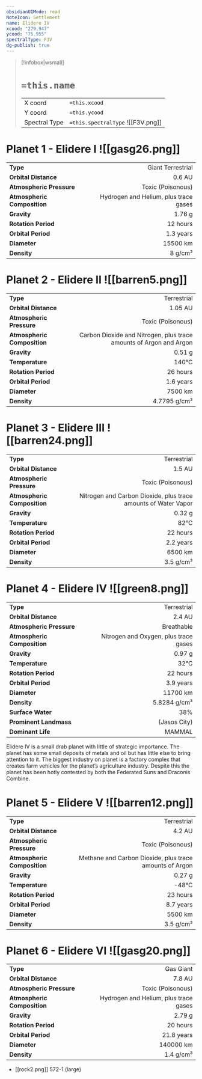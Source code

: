 ```yaml
---
obsidianUIMode: read
NoteIcon: Settlement
name: Elidere IV
xcood: "279.947"
ycood: "75.955"
spectralType: F3V
dg-publish: true
---
```

> [!infobox|wsmall]
> # `=this.name`
> | | |
> | - | - |
> | X coord | `=this.xcood` |
> | Y coord| `=this.ycood` |
> | Spectral Type | `=this.spectralType` ![[F3V.png]] |

# Planet 1 - Elidere I ![[gasg26.png]]
|                             |                           |
| --------------------------- | -------------------------:|
| **Type**                    |             Giant Terrestrial |
| **Orbital Distance**        |   0.6 AU |
| **Atmospheric Pressure**    |       Toxic (Poisonous) |
| **Atmospheric Composition** |      Hydrogen and Helium, plus trace gases |
| **Gravity**                 |        1.76 g |
| **Rotation Period**         |  12 hours |
| **Orbital Period** | 1.3 years |
| **Diameter**                |      15500 km | 
| **Density**                 |    8 g/cm³ |





# Planet 2 - Elidere II ![[barren5.png]]
|                             |                           |
| --------------------------- | -------------------------:|
| **Type**                    |             Terrestrial |
| **Orbital Distance**        |   1.05 AU |
| **Atmospheric Pressure**    |       Toxic (Poisonous) |
| **Atmospheric Composition** |      Carbon Dioxide and Nitrogen, plus trace amounts of Argon and Argon |
| **Gravity**                 |        0.51 g |
| **Temperature**             |    140°C |
| **Rotation Period**         |  26 hours |
| **Orbital Period** | 1.6 years |
| **Diameter**                |      7500 km | 
| **Density**                 |    4.7795 g/cm³ |





# Planet 3 - Elidere III ![[barren24.png]]
|                             |                           |
| --------------------------- | -------------------------:|
| **Type**                    |             Terrestrial |
| **Orbital Distance**        |   1.5 AU |
| **Atmospheric Pressure**    |       Toxic (Poisonous) |
| **Atmospheric Composition** |      Nitrogen and Carbon Dioxide, plus trace amounts of Water Vapor |
| **Gravity**                 |        0.32 g |
| **Temperature**             |    82°C |
| **Rotation Period**         |  22 hours |
| **Orbital Period** | 2.2 years |
| **Diameter**                |      6500 km | 
| **Density**                 |    3.5 g/cm³ |





# Planet 4 - Elidere IV ![[green8.png]]
|                             |                           |
| --------------------------- | -------------------------:|
| **Type**                    |             Terrestrial |
| **Orbital Distance**        |   2.4 AU |
| **Atmospheric Pressure**    |       Breathable |
| **Atmospheric Composition** |      Nitrogen and Oxygen, plus trace gases |
| **Gravity**                 |        0.97 g |
| **Temperature**             |    32°C |
| **Rotation Period**         |  22 hours |
| **Orbital Period** | 3.9 years |
| **Diameter**                |      11700 km | 
| **Density**                 |    5.8284 g/cm³ |
| **Surface Water**           |           38% | 
| **Prominent Landmass**      |         (Jasos City) | 
| **Dominant Life**           |         MAMMAL |

Elidere IV is a small drab planet with little of strategic importance. The planet has some small deposits of metals and oil but has little else to bring attention to it. The biggest industry on planet is a factory complex that creates farm vehicles for the planet’s agriculture industry. Despite this the planet has been hotly contested by both the Federated Suns and Draconis Combine.



# Planet 5 - Elidere V ![[barren12.png]]
|                             |                           |
| --------------------------- | -------------------------:|
| **Type**                    |             Terrestrial |
| **Orbital Distance**        |   4.2 AU |
| **Atmospheric Pressure**    |       Toxic (Poisonous) |
| **Atmospheric Composition** |      Methane and Carbon Dioxide, plus trace amounts of Argon |
| **Gravity**                 |        0.27 g |
| **Temperature**             |    -48°C |
| **Rotation Period**         |  23 hours |
| **Orbital Period** | 8.7 years |
| **Diameter**                |      5500 km | 
| **Density**                 |    3.5 g/cm³ |





# Planet 6 - Elidere VI ![[gasg20.png]]
|                             |                           |
| --------------------------- | -------------------------:|
| **Type**                    |             Gas Giant |
| **Orbital Distance**        |   7.8 AU |
| **Atmospheric Pressure**    |       Toxic (Poisonous) |
| **Atmospheric Composition** |      Hydrogen and Helium, plus trace gases |
| **Gravity**                 |        2.79 g |
| **Rotation Period**         |  20 hours |
| **Orbital Period** | 21.8 years |
| **Diameter**                |      140000 km | 
| **Density**                 |    1.4 g/cm³ |



- [[rock2.png]] 572-1 (large)

